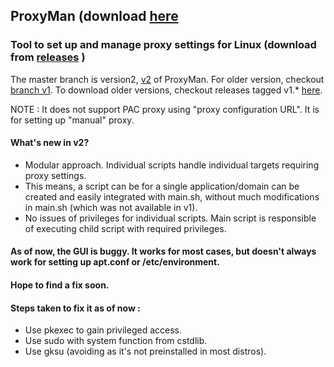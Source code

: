 ## ProxyMan (download [here](https://github.com/himanshub16/ProxyMan/releases/latest/)
### Tool to set up and manage proxy settings for Linux (download from [releases](https://github.com/himanshub16/ProxyMan/releases/) )

The master branch is version2, [v2](https://github.com/himanshub16/ProxyMan/) of ProxyMan.
For older version, checkout [branch v1](https://github.com/himanshub16/ProxyMan/tree/v1).
To download older versions, checkout releases tagged v1.* [here](https://github.com/himanshub16/ProxyMan/releases).

NOTE : It does not support PAC proxy using "proxy configuration URL". It is for setting up "manual" proxy.

#### What's new in v2?
* Modular approach. Individual scripts handle individual targets requiring proxy settings.
* This means, a script can be for a single application/domain can be created and easily integrated with main.sh, without much modifications in main.sh (which was not available in v1).
* No issues of privileges for individual scripts. Main script is responsible of executing child script with required privileges. 

#### As of now, the GUI is buggy. It works for most cases, but doesn't always work for setting up apt.conf or /etc/environment. 
#### Hope to find a fix soon.

#### Steps taken to fix it as of now : 
  * Use pkexec to gain privileged access.
  * Use sudo with system function from cstdlib.
  * Use gksu (avoiding as it's not preinstalled in most distros).
  



